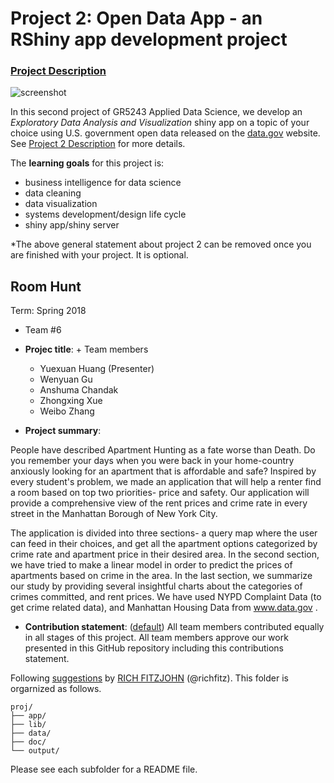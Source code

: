 # Project 2: Open Data App - an RShiny app development project

### [Project Description](doc/project2_desc.md)

![screenshot](rent.jpeg)

In this second project of GR5243 Applied Data Science, we develop an *Exploratory Data Analysis and Visualization* shiny app on a topic of your choice using U.S. government open data released on the [data.gov](https://data.gov/) website. See [Project 2 Description](doc/project2_desc.md) for more details.  

The **learning goals** for this project is:

- business intelligence for data science
- data cleaning
- data visualization
- systems development/design life cycle
- shiny app/shiny server

*The above general statement about project 2 can be removed once you are finished with your project. It is optional.

## Room Hunt
Term: Spring 2018

+ Team #6
+ **Projec title**: + Team members
	+ Yuexuan Huang (Presenter)
	+ Wenyuan Gu
	+ Anshuma Chandak
	+ Zhongxing Xue
	+ Weibo Zhang

+ **Project summary**: 

People have described Apartment Hunting as a fate worse than Death. Do you remember your days when you were back in your home-country anxiously looking for an apartment that is affordable and safe? Inspired by every student's problem, we made an application that will help a renter find a room based on top two priorities- price and safety. Our application will provide a comprehensive view of the rent prices and crime rate in every street in the Manhattan Borough of New York City. 

The application is divided into three sections- a query map where the user can feed in their choices, and get all the apartment options categorized by crime rate and apartment price in their desired area. In the second section, we have tried to make a linear model in order to predict the prices of apartments based on crime in the area. In the last section, we summarize our study by providing several insightful charts about the categories of crimes committed, and rent prices. 
We have used NYPD Complaint Data (to get crime related data), and Manhattan Housing Data from www.data.gov . 

+ **Contribution statement**: ([default](doc/a_note_on_contributions.md)) All team members contributed equally in all stages of this project. All team members approve our work presented in this GitHub repository including this contributions statement. 

Following [suggestions](http://nicercode.github.io/blog/2013-04-05-projects/) by [RICH FITZJOHN](http://nicercode.github.io/about/#Team) (@richfitz). This folder is orgarnized as follows.

```
proj/
├── app/
├── lib/
├── data/
├── doc/
└── output/
```

Please see each subfolder for a README file.

